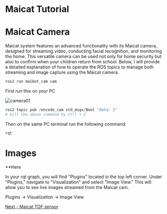 # Maicat Tutorial
# Maicat Camera
Maicat system features an advanced functionality with its Maicat camera, designed for streaming video, conducting facial recognition, and monitoring the home. This versatile camera can be used not only for home security but also to confirm when your children return from school. Below, I will provide a detailed explanation of how to operate the ROS topics to manage both streaming and image capture using the Maicat camera.

```python
ros2 run maibot_cam cam
```
First run this on your PC

![camera01](https://github.com/macroact/maicat_tutorial/assets/106013071/3ced7d1c-f473-4822-aa6e-4f45cbe481cd)

```python
ros2 topic pub /encode_cam std_msgs/Bool "data: 1"
# kill the above command by Ctrl + Z
```
Then on the same PC terminal run the following command:
```python
rqt
```
# Images 
**Here

In your rqt graph, you will find "Plugins" located in the top left corner. Under "Plugins," navigate to "Visualization" and select "Image View." This will allow you to see live images streamed from the Maicat cam.

Plugins -> Visualization -> Image View


[Next - Maicat TOF sensor](../05_maicat_tof_sensor/README.md)
